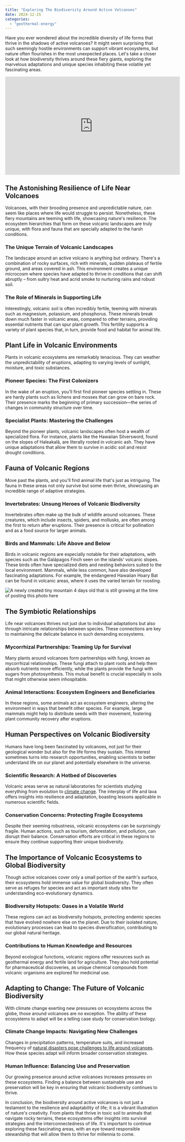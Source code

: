 ```yaml
---
title: "Exploring The Biodiversity Around Active Volcanoes"
date: 2024-12-25
categories: 
  - "geothermal-energy"
---
```


Have you ever wondered about the incredible diversity of life forms that thrive in the shadows of active volcanoes? It might seem surprising that such seemingly hostile environments can support vibrant ecosystems, but nature often flourishes in the most unexpected places. Let's take a closer look at how biodiversity thrives around these fiery giants, exploring the marvelous adaptations and unique species inhabiting these volatile yet fascinating areas.

<iframe width="560" height="315" src="https://www.youtube.com/embed/EOzLLbWn22Y" frameborder="0" allow="accelerometer; autoplay; encrypted-media; gyroscope; picture-in-picture" allowfullscreen></iframe>

  

## The Astonishing Resilience of Life Near Volcanoes

Volcanoes, with their brooding presence and unpredictable nature, can seem like places where life would struggle to persist. Nonetheless, these fiery mountains are teeming with life, showcasing nature's resilience. The ecosystem hierarchies that form on these volcanic landscapes are truly unique, with flora and fauna that are specially adapted to the harsh conditions.

### The Unique Terrain of Volcanic Landscapes

The landscape around an active volcano is anything but ordinary. There's a combination of rocky surfaces, rich with minerals, sudden plateaus of fertile ground, and areas covered in ash. This environment creates a unique microcosm where species have adapted to thrive in conditions that can shift abruptly – from sultry heat and acrid smoke to nurturing rains and robust soil.

### The Role of Minerals in Supporting Life

Interestingly, volcanic soil is often incredibly fertile, teeming with minerals such as magnesium, potassium, and phosphorus. These minerals break down much faster in volcanic areas, compared to other terrains, providing essential nutrients that can spur plant growth. This fertility supports a variety of plant species that, in turn, provide food and habitat for animal life.

## Plant Life in Volcanic Environments

Plants in volcanic ecosystems are remarkably tenacious. They can weather the unpredictability of eruptions, adapting to varying levels of sunlight, moisture, and toxic substances.

### Pioneer Species: The First Colonizers

In the wake of an eruption, you’ll first find pioneer species settling in. These are hardy plants such as lichens and mosses that can grow on bare rock. Their presence marks the beginning of primary succession—the series of changes in community structure over time.

### Specialist Plants: Mastering the Challenges

Beyond the pioneer plants, volcanic landscapes often host a wealth of specialized flora. For instance, plants like the Hawaiian Silversword, found on the slopes of Haleakalā, are literally rooted in volcanic ash. They have unique adaptations that allow them to survive in acidic soil and resist drought conditions.

## Fauna of Volcanic Regions

Move past the plants, and you'll find animal life that's just as intriguing. The fauna in these areas not only survive but some even thrive, showcasing an incredible range of adaptive strategies.

### Invertebrates: Unsung Heroes of Volcanic Biodiversity

Invertebrates often make up the bulk of wildlife around volcanoes. These creatures, which include insects, spiders, and mollusks, are often among the first to return after eruptions. Their presence is critical for pollination and as a food source for larger animals.

### Birds and Mammals: Life Above and Below

Birds in volcanic regions are especially notable for their adaptations, with species such as the Galápagos Finch seen on the islands' volcanic slopes. These birds often have specialized diets and nesting behaviors suited to the local environment. Mammals, while less common, have also developed fascinating adaptations. For example, the endangered Hawaiian Hoary Bat can be found in volcanic areas, where it uses the varied terrain for roosting.

![A newly created tiny mountain 4 days old that is still growing at the time of posting this photo here](images/volcanic-111-683x1024.jpg)

## The Symbiotic Relationships

Life near volcanoes thrives not just due to individual adaptations but also through intricate relationships between species. These connections are key to maintaining the delicate balance in such demanding ecosystems.

### Mycorrhizal Partnerships: Teaming Up for Survival

Many plants around volcanoes form partnerships with fungi, known as mycorrhizal relationships. These fungi attach to plant roots and help them absorb nutrients more efficiently, while the plants provide the fungi with sugars from photosynthesis. This mutual benefit is crucial especially in soils that might otherwise seem inhospitable.

### Animal Interactions: Ecosystem Engineers and Beneficiaries

In these regions, some animals act as ecosystem engineers, altering the environment in ways that benefit other species. For example, large mammals might help to distribute seeds with their movement, fostering plant community recovery after eruptions.

## Human Perspectives on Volcanic Biodiversity

Humans have long been fascinated by volcanoes, not just for their geological wonder but also for the life forms they sustain. This interest sometimes turns into research opportunities, enabling scientists to better understand life on our planet and potentially elsewhere in the universe.

### Scientific Research: A Hotbed of Discoveries

Volcanic areas serve as natural laboratories for scientists studying everything from evolution to [climate change](https://magmamatters.com/geothermal-energy-and-its-volcanic-origins/ "Geothermal Energy and Its Volcanic Origins"). The interplay of life and lava offers insights into resilience and adaptation, boasting lessons applicable in numerous scientific fields.

### Conservation Concerns: Protecting Fragile Ecosystems

Despite their seeming robustness, volcanic ecosystems can be surprisingly fragile. Human actions, such as tourism, deforestation, and pollution, can disrupt their balance. Conservation efforts are critical in these regions to ensure they continue supporting their unique biodiversity.

## The Importance of Volcanic Ecosystems to Global Biodiversity

Though active volcanoes cover only a small portion of the earth's surface, their ecosystems hold immense value for global biodiversity. They often serve as refuges for species and act as important study sites for understanding eco-evolutionary dynamics.

### Biodiversity Hotspots: Oases in a Volatile World

These regions can act as biodiversity hotspots, protecting endemic species that have evolved nowhere else on the planet. Due to their isolated nature, evolutionary processes can lead to species diversification, contributing to our global natural heritage.

### Contributions to Human Knowledge and Resources

Beyond ecological functions, volcanic regions offer resources such as geothermal energy and fertile land for agriculture. They also hold potential for pharmaceutical discoveries, as unique chemical compounds from volcanic organisms are explored for medicinal use.

## Adapting to Change: The Future of Volcanic Biodiversity

With climate change exerting new pressures on ecosystems across the globe, those around volcanoes are no exception. The ability of these ecosystems to adapt will be a telling case study for conservation biology.

### Climate Change Impacts: Navigating New Challenges

Changes in precipitation patterns, temperature suits, and increased frequency of [natural disasters pose challenges to life around volcanoes](https://magmamatters.com/the-art-and-science-of-volcano-monitoring/ "The Art and Science of Volcano Monitoring"). How these species adapt will inform broader conservation strategies.

### Human Influence: Balancing Use and Preservation

Our growing presence around active volcanoes increases pressures on these ecosystems. Finding a balance between sustainable use and preservation will be key in ensuring that volcanic biodiversity continues to thrive.

In conclusion, the biodiversity around active volcanoes is not just a testament to the resilience and adaptability of life; it is a vibrant illustration of nature's creativity. From plants that thrive in toxic soil to animals that navigate rocky terrains, these ecosystems offer insights into survival strategies and the interconnectedness of life. It's important to continue exploring these fascinating areas, with an eye toward responsible stewardship that will allow them to thrive for millennia to come.
